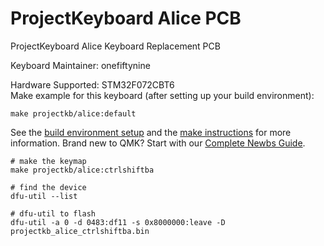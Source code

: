 # ProjectKeyboard Alice PCB

ProjectKeyboard Alice Keyboard Replacement PCB

Keyboard Maintainer: onefiftynine 

Hardware Supported: STM32F072CBT6  
Make example for this keyboard (after setting up your build environment):

    make projectkb/alice:default

See the [build environment setup](https://docs.qmk.fm/#/getting_started_build_tools) and the [make instructions](https://docs.qmk.fm/#/getting_started_make_guide) for more information. Brand new to QMK? Start with our [Complete Newbs Guide](https://docs.qmk.fm/#/newbs).

```
# make the keymap
make projectkb/alice:ctrlshiftba

# find the device
dfu-util --list

# dfu-util to flash
dfu-util -a 0 -d 0483:df11 -s 0x8000000:leave -D projectkb_alice_ctrlshiftba.bin
```
